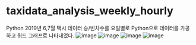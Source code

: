 # taxidata_analysis_weekly_hourly
Python
2019년 6,7월 택시 데이터 승/빈차수를 요일별로 Python으로 데이터를 가공하고 워드 그래프로 나타내었다.
![image](https://user-images.githubusercontent.com/76150392/129466306-1422c657-71ce-45a9-b0aa-a4423c5a811b.png)
![image](https://user-images.githubusercontent.com/76150392/129466309-95becd33-f4b8-46a4-aaa1-7fb849718675.png)
![image](https://user-images.githubusercontent.com/76150392/129466312-01b548dd-5f34-4469-b973-6841141a392a.png)
![image](https://user-images.githubusercontent.com/76150392/129466313-d4b5e36f-449d-4ce0-a90c-9400e1cd85b3.png)


